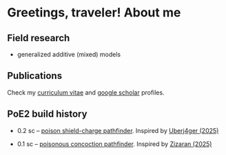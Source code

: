 # Greetings, traveler! About me

## Field research

- generalized additive (mixed) models

## Publications

Check my [curriculum vitae](http://lattes.cnpq.br/9017498164523856) and [google scholar](https://scholar.google.com.br/citations?hl=en&user=PCG_qHIAAAAJ) profiles.

## PoE2 build history

- 0.2 sc – [poison shield-charge pathfinder](https://poe2.ninja/profile/character/1qojaloxh2ac1/danvah-5208/danvah). Inspired by [Uberj4ger (2025)](https://www.reddit.com/r/PathOfExile2/comments/1k87f8r/poe2_020_poison_shield_charge_pathfinder_t4_xesht)

- 0.1 sc – [poisonous concoction pathfinder](https://poe2.ninja/profile/character/6v39ktkyuzti/danvah-5208/danvs). Inspired by [Zizaran (2025)](https://www.youtube.com/watch?v=yDfLEkb3EHI&t=1s)
